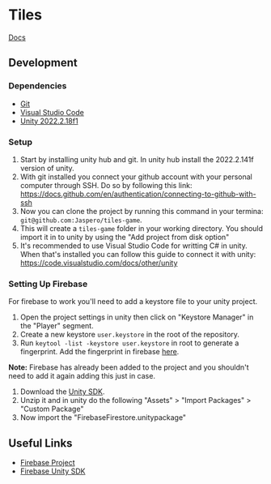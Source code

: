 # Tiles

[Docs](https://docs.google.com/document/d/19SKNV5MEHqLctydN1dpG4akLNLmEb8D7xi8h2gvxH0E/edit#)

## Development 
### Dependencies

- [Git](https://git-scm.com/downloads)
- [Visual Studio Code](https://code.visualstudio.com/)
- [Unity 2022.2.18f1](https://unity.com/download)

### Setup

1. Start by installing unity hub and git. In unity hub install the 2022.2.141f version of unity.
2. With git installed you connect your github account with your personal computer through SSH. Do so by following this link: https://docs.github.com/en/authentication/connecting-to-github-with-ssh
3. Now you can clone the project by running this command in your termina: `git@github.com:Jaspero/tiles-game`.
4. This will create a `tiles-game` folder in your working directory. You should import it in to unity by using the "Add project from disk option"
5. It's recommended to use Visual Studio Code for writting C# in unity. When that's installed you can follow this guide to connect it with unity: https://code.visualstudio.com/docs/other/unity

### Setting Up Firebase

For firebase to work you'll need to add a keystore file to your unity project. 

1. Open the project settings in unity then click on "Keystore Manager" in the "Player" segment.
2. Create a new keystore `user.keystore` in the root of the repository.
3. Run `keytool -list -keystore user.keystore` in root to generate a fingerprint. Add the fingerprint in firebase [here](https://console.firebase.google.com/u/1/project/jaspero-tiles/settings/general/android:com.jaspero.tiles).

**Note:** Firebase has already been added to the project and you shouldn't need to add it again adding this just in case.

1. Download the [Unity SDK](https://firebase.google.com/download/unity?hl=en&authuser=1&_gl=1*g20k4x*_ga*MzE5MzA1Mzg1LjE2NzgwMTQ5MTE.*_ga_CW55HF8NVT*MTY4NzAzMjg3MS4xNDMuMS4xNjg3MDM0NzY1LjAuMC4w).
2. Unzip it and in unity do the following "Assets" > "Import Packages" > "Custom Package"
3. Now import the "FirebaseFirestore.unitypackage"

## Useful Links

- [Firebase Project](https://console.firebase.google.com/u/1/project/jaspero-tiles)
- [Firebase Unity SDK](https://firebase.google.com/download/unity?hl=en&authuser=1&_gl=1*g20k4x*_ga*MzE5MzA1Mzg1LjE2NzgwMTQ5MTE.*_ga_CW55HF8NVT*MTY4NzAzMjg3MS4xNDMuMS4xNjg3MDM0NzY1LjAuMC4w)